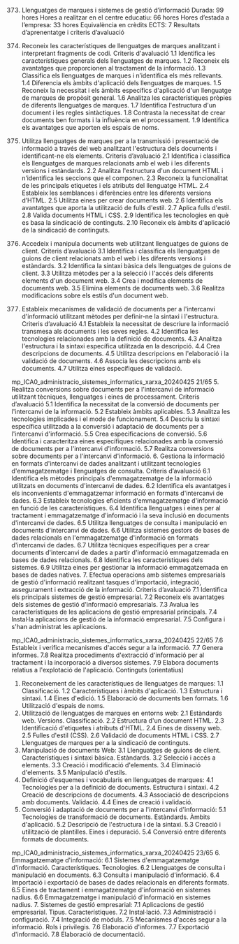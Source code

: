 0373. Llenguatges de marques i sistemes de gestió d’informació
Durada: 99 hores
Hores a realitzar en el centre educatiu: 66 hores
Hores d’estada a l’empresa: 33 hores
Equivalència en crèdits ECTS: 7
Resultats d’aprenentatge i criteris d’avaluació

1. Reconeix les característiques de llenguatges de marques analitzant i interpretant
fragments de codi.
Criteris d&#39;avaluació
1.1 Identifica les característiques generals dels llenguatges de marques.
1.2 Reconeix els avantatges que proporcionen al tractament de la informació.
1.3 Classifica els llenguatges de marques i n’identifica els més rellevants.
1.4 Diferencia els àmbits d&#39;aplicació dels llenguatges de marques.
1.5 Reconeix la necessitat i els àmbits específics d&#39;aplicació d&#39;un llenguatge de marques de
propòsit general.
1.6 Analitza les característiques pròpies de diferents llenguatges de marques.
1.7 Identifica l&#39;estructura d&#39;un document i les regles sintàctiques.
1.8 Contrasta la necessitat de crear documents ben formats i la influència en el
processament.
1.9 Identifica els avantatges que aporten els espais de noms.

1. Utilitza llenguatges de marques per a la transmissió i presentació de informació a través
del web analitzant l&#39;estructura dels documents i identificant-ne els elements.
Criteris d’avaluació
2.1 Identifica i classifica els llenguatges de marques relacionats amb el web i les diferents
versions i estàndards.
2.2 Analitza l&#39;estructura d&#39;un document HTML i n’identifica les seccions que el componen.
2.3 Reconeix la funcionalitat de les principals etiquetes i els atributs del llenguatge HTML.
2.4 Estableix les semblances i diferències entre les diferents versions d’HTML.
2.5 Utilitza eines per crear documents web.
2.6 Identifica els avantatges que aporta la utilització de fulls d&#39;estil.
2.7 Aplica fulls d&#39;estil.
2.8 Valida documents HTML i CSS.
2.9 Identifica les tecnologies en què es basa la sindicació de continguts.
2.10 Reconeix els àmbits d&#39;aplicació de la sindicació de continguts.
1. Accedeix i manipula documents web utilitzant llenguatges de guions de client.
Criteris d’avaluació
3.1 Identifica i classifica els llenguatges de guions de client relacionats amb el web i les
diferents versions i estàndards.
3.2 Identifica la sintaxi bàsica dels llenguatges de guions de client.
3.3 Utilitza mètodes per a la selecció i l&#39;accés dels diferents elements d&#39;un document web.
3.4 Crea i modifica elements de documents web.
3.5 Elimina elements de documents web.
3.6 Realitza modificacions sobre els estils d&#39;un document web.
1. Estableix mecanismes de validació de documents per a l&#39;intercanvi d&#39;informació utilitzant
mètodes per definir-ne la sintaxi i l&#39;estructura.
Criteris d’avaluació
4.1 Estableix la necessitat de descriure la informació transmesa als documents i les seves
regles.
4.2 Identifica les tecnologies relacionades amb la definició de documents.
4.3 Analitza l&#39;estructura i la sintaxi específica utilitzada en la descripció.
4.4 Crea descripcions de documents.
4.5 Utilitza descripcions en l&#39;elaboració i la validació de documents.
4.6 Associa les descripcions amb els documents.
4.7 Utilitza eines específiques de validació.

mp_ICA0_administracio_sistemes_informatics_xarxa_20240425 21/65
5. Realitza conversions sobre documents per a l&#39;intercanvi de informació utilitzant tècniques,
llenguatges i eines de processament.
Criteris d’avaluació
5.1 Identifica la necessitat de la conversió de documents per l&#39;intercanvi de la informació.
5.2 Estableix àmbits aplicables.
5.3 Analitza les tecnologies implicades i el mode de funcionament.
5.4 Descriu la sintaxi específica utilitzada a la conversió i adaptació de documents per a
l&#39;intercanvi d&#39;informació.
5.5 Crea especificacions de conversió.
5.6 Identifica i caracteritza eines específiques relacionades amb la conversió de documents
per a l&#39;intercanvi d&#39;informació.
5.7 Realitza conversions sobre documents per a l&#39;intercanvi d&#39;informació.
6. Gestiona la informació en formats d&#39;intercanvi de dades analitzant i utilitzant tecnologies
d&#39;emmagatzematge i llenguatges de consulta.
Criteris d’avaluació
6.1 Identifica els mètodes principals d&#39;emmagatzematge de la informació utilitzats en
documents d&#39;intercanvi de dades.
6.2 Identifica els avantatges i els inconvenients d&#39;emmagatzemar informació en formats
d&#39;intercanvi de dades.
6.3 Estableix tecnologies eficients d&#39;emmagatzematge d&#39;informació en funció de les
característiques.
6.4 Identifica llenguatges i eines per al tractament i emmagatzematge d&#39;informació i la seva
inclusió en documents d&#39;intercanvi de dades.
6.5 Utilitza llenguatges de consulta i manipulació en documents d&#39;intercanvi de dades.
6.6 Utilitza sistemes gestors de bases de dades relacionals en l&#39;emmagatzematge
d&#39;informació en formats d&#39;intercanvi de dades.
6.7 Utilitza tècniques específiques per a crear documents d&#39;intercanvi de dades a partir
d&#39;informació emmagatzemada en bases de dades relacionals.
6.8 Identifica les característiques dels sistemes.
6.9 Utilitza eines per gestionar la informació emmagatzemada en bases de dades natives.
7. Efectua operacions amb sistemes empresarials de gestió d&#39;informació realitzant tasques
d&#39;importació, integració, assegurament i extracció de la informació.
Criteris d’avaluació
7.1 Identifica els principals sistemes de gestió empresarial.
7.2 Reconeix els avantatges dels sistemes de gestió d&#39;informació empresarials.
7.3 Avalua les característiques de les aplicacions de gestió empresarial principals.
7.4 Instal·la aplicacions de gestió de la informació empresarial.
7.5 Configura i s&#39;han administrat les aplicacions.

mp_ICA0_administracio_sistemes_informatics_xarxa_20240425 22/65
7.6 Estableix i verifica mecanismes d&#39;accés segur a la informació.
7.7 Genera informes.
7.8 Realitza procediments d&#39;extracció d&#39;informació per al tractament i la incorporació a
diversos sistemes.
7.9 Elabora documents relatius a l&#39;explotació de l&#39;aplicació.
Continguts (orientatius)

1. Reconeixement de les característiques de llenguatges de marques:
1.1 Classificació.
1.2 Característiques i àmbits d&#39;aplicació.
1.3 Estructura i sintaxi.
1.4 Eines d&#39;edició.
1.5 Elaboració de documents ben formats.
1.6 Utilització d&#39;espais de noms.
2. Utilització de llenguatges de marques en entorns web:
2.1 Estàndards web. Versions. Classificació.
2.2 Estructura d&#39;un document HTML.
2.3 Identificació d&#39;etiquetes i atributs d&#39;HTML.
2.4 Eines de disseny web.
2.5 Fulles d&#39;estil (CSS).
2.6 Validació de documents HTML i CSS.
2.7 Llenguatges de marques per a la sindicació de continguts.
3. Manipulació de documents Web:
3.1 Llenguatges de guions de client. Característiques i sintaxi bàsica. Estàndards.
3.2 Selecció i accés a elements.
3.3 Creació i modificació d&#39;elements.
3.4 Eliminació d&#39;elements.
3.5 Manipulació d&#39;estils.
4. Definició d&#39;esquemes i vocabularis en llenguatges de marques:
4.1 Tecnologies per a la definició de documents. Estructura i sintaxi.
4.2 Creació de descripcions de documents.
4.3 Associació de descripcions amb documents. Validació.
4.4 Eines de creació i validació.
5. Conversió i adaptació de documents per a l&#39;intercanvi d&#39;informació:
5.1 Tecnologies de transformació de documents. Estàndards. Àmbits d&#39;aplicació.
5.2 Descripció de l&#39;estructura i de la sintaxi.
5.3 Creació i utilització de plantilles. Eines i depuració.
5.4 Conversió entre diferents formats de documents.

mp_ICA0_administracio_sistemes_informatics_xarxa_20240425 23/65
6. Emmagatzematge d&#39;informació:
6.1 Sistemes d&#39;emmagatzematge d&#39;informació. Característiques. Tecnologies.
6.2 Llenguatges de consulta i manipulació en documents.
6.3 Consulta i manipulació d&#39;informació.
6.4 Importació i exportació de bases de dades relacionals en diferents formats.
6.5 Eines de tractament i emmagatzematge d&#39;informació en sistemes nadius.
6.6 Emmagatzematge i manipulació d&#39;informació en sistemes nadius.
7. Sistemes de gestió empresarial:
7.1 Aplicacions de gestió empresarial. Tipus. Característiques.
7.2 Instal·lació.
7.3 Administració i configuració.
7.4 Integració de mòduls.
7.5 Mecanismes d&#39;accés segur a la informació. Rols i privilegis.
7.6 Elaboració d&#39;informes.
7.7 Exportació d&#39;informació.
7.8 Elaboració de documentació.
